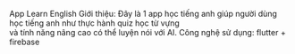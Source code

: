 App Learn English
Giới thiệu:
Đây là 1 app học tiếng anh giúp người dùng học tiếng anh như thực hành quiz học từ vựng \
và tính năng nâng cao có thể luyện nói với AI.
Công nghệ sử dụng:
flutter + firebase
